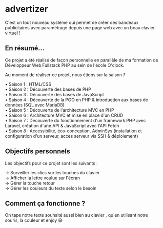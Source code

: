 # advertizer
C'est un tout nouveau système qui permet de créer des bandeaux publicitaires  avec paramétrage depuis une page web avec un beau clavier virtuel !

## En résumé...
Ce projet a été réalisé de façon personnelle en parallèle de ma formation de Développeur Web Fullstack PHP au sein de l'école O'clock.

Au moment de réaliser ce projet, nous étions sur la saison 7

• Saison 1 : HTML/CSS  
• Saison 2 : Découverte des bases de PHP  
• Saison 3 : Découverte des bases de JavaScript  
• Saison 4 : Découverte de la POO en PHP & introduction aux bases de données (SQL avec MariaDB)  
• Saison 5 : Découverte de l'architecture MVC en PHP  
• Saison 6 : Architecture MVC et mise en place d'un CRUD  
• Saison 7 : Découverte du fonctionnement d'un framework PHP avec Laravel, création d'une API & JavaScript avec l'API Fetch  
• Saison 8 : Accessibilité, éco-conception, AdminSys (installation et configuration d'un serveur, accès serveur via SSH & déploiement)  

## Objectifs personnels
Les objectifs pour ce projet sont les suivants :  

→ Surveiller les clics sur les touches du clavier  
→ Afficher la lettre  voulue sur l'écran  
→ Gérer la touche retour  
→ Gérer les couleurs du texte selon le besoin  


## Comment ça fonctionne ?
On tape notre texte souhaité aussi bien au clavier , qu'en utilisant notre souris, la couleur et enjoy 😃 
